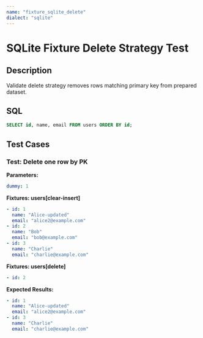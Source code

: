 ```yaml
---
name: "fixture_sqlite_delete"
dialect: "sqlite"
---
```


# SQLite Fixture Delete Strategy Test

## Description
Validate delete strategy removes rows matching primary key from prepared dataset.

## SQL
```sql
SELECT id, name, email FROM users ORDER BY id;
```

## Test Cases

### Test: Delete one row by PK

**Parameters:**
```yaml
dummy: 1
```

**Fixtures: users[clear-insert]**
```yaml
- id: 1
  name: "Alice-updated"
  email: "alice2@example.com"
- id: 2
  name: "Bob"
  email: "bob@example.com"
- id: 3
  name: "Charlie"
  email: "charlie@example.com"
```

**Fixtures: users[delete]**
```yaml
- id: 2
```

**Expected Results:**
```yaml
- id: 1
  name: "Alice-updated"
  email: "alice2@example.com"
- id: 3
  name: "Charlie"
  email: "charlie@example.com"
```
